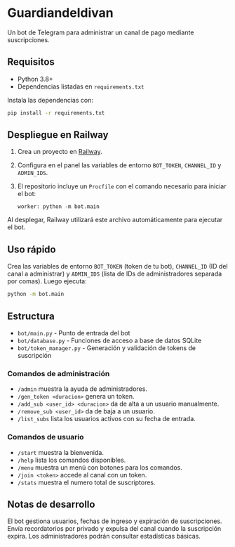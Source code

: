 # Guardiandeldivan
Un bot de Telegram para administrar un canal de pago mediante suscripciones.

## Requisitos

- Python 3.8+
- Dependencias listadas en `requirements.txt`

Instala las dependencias con:

```bash
pip install -r requirements.txt
```

## Despliegue en Railway

1. Crea un proyecto en [Railway](https://railway.app/).
2. Configura en el panel las variables de entorno `BOT_TOKEN`, `CHANNEL_ID` y `ADMIN_IDS`.
3. El repositorio incluye un `Procfile` con el comando necesario para iniciar el bot:

   ```
   worker: python -m bot.main
   ```

Al desplegar, Railway utilizará este archivo automáticamente para ejecutar el bot.

## Uso rápido

Crea las variables de entorno `BOT_TOKEN` (token de tu bot), `CHANNEL_ID` (ID del canal a administrar) y `ADMIN_IDS` (lista de IDs de administradores separada por comas). Luego ejecuta:

```bash
python -m bot.main
```

## Estructura

- `bot/main.py` - Punto de entrada del bot
- `bot/database.py` - Funciones de acceso a base de datos SQLite
- `bot/token_manager.py` - Generación y validación de tokens de suscripción

### Comandos de administración

- `/admin` muestra la ayuda de administradores.
- `/gen_token <duracion>` genera un token.
- `/add_sub <user_id> <duracion>` da de alta a un usuario manualmente.
- `/remove_sub <user_id>` da de baja a un usuario.
- `/list_subs` lista los usuarios activos con su fecha de entrada.

### Comandos de usuario

- `/start` muestra la bienvenida.
- `/help` lista los comandos disponibles.
- `/menu` muestra un menú con botones para los comandos.
- `/join <token>` accede al canal con un token.
- `/stats` muestra el numero total de suscriptores.

## Notas de desarrollo

El bot gestiona usuarios, fechas de ingreso y expiración de suscripciones. Envía recordatorios por privado y expulsa del canal cuando la suscripción expira. Los administradores podrán consultar estadísticas básicas.
